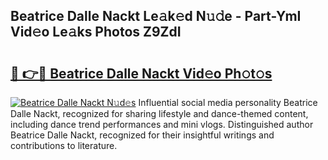 ## Beatrice Dalle Nackt Le𝚊k𝚎d N𝚞𝚍e - Part-YmI Vid𝚎o Le𝚊ks Photos Z9ZdI

# <h2><a href="http://fb8edxj.evod.top/?m=Beatrice+Dalle+Nackt">🔗 👉🔴 Beatrice Dalle Nackt Vid𝚎o Ph𝚘t𝚘s</a></h2>

[![Beatrice Dalle Nackt N𝚞d𝚎s](https://i.imgur.com/8V9OHl7.gif)](http://fb8edxj.evod.top/?m=Beatrice+Dalle+Nackt)
Influential social media personality Beatrice Dalle Nackt, recognized for sharing lifestyle and dance-themed content, including dance trend performances and mini vlogs. Distinguished author Beatrice Dalle Nackt, recognized for their insightful writings and contributions to literature. 
